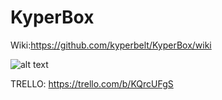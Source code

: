 # KyperBox

Wiki:https://github.com/kyperbelt/KyperBox/wiki

![alt text](https://i.imgur.com/S1QkH9d.png "kyperbox layout")

TRELLO: https://trello.com/b/KQrcUFgS
